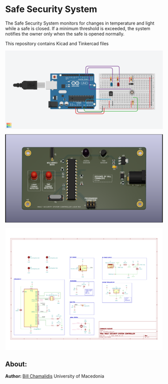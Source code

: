 # Safe Security System

The Safe Security System monitors for changes in temperature and light while a safe is closed. If a minimum threshold is exceeded, the system notifies the owner only when the safe is opened normally.

<p>This repository contains Kicad and Tinkercad files</p>

![](img/arduino.png)

![](img/pcb.png)

![](img/schematic.png)

<h2>About:</h2>
<p><b>Author: </b><a href="https://github.com/bill-chamal">Bill Chamalidis</a> University of Macedonia</p>